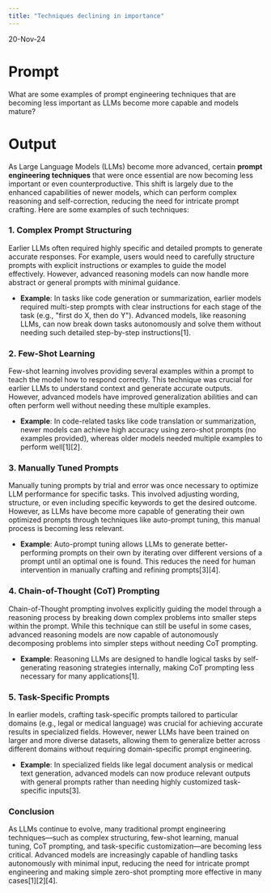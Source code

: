 ```yaml
---
title: "Techniques declining in importance"
---
```


20-Nov-24

# Prompt

What are some examples of prompt engineering techniques that are becoming less important as LLMs become more capable and models mature?

# Output

As Large Language Models (LLMs) become more advanced, certain **prompt engineering techniques** that were once essential are now becoming less important or even counterproductive. This shift is largely due to the enhanced capabilities of newer models, which can perform complex reasoning and self-correction, reducing the need for intricate prompt crafting. Here are some examples of such techniques:

### **1. Complex Prompt Structuring**
Earlier LLMs often required highly specific and detailed prompts to generate accurate responses. For example, users would need to carefully structure prompts with explicit instructions or examples to guide the model effectively. However, advanced reasoning models can now handle more abstract or general prompts with minimal guidance.

- **Example**: In tasks like code generation or summarization, earlier models required multi-step prompts with clear instructions for each stage of the task (e.g., "first do X, then do Y"). Advanced models, like reasoning LLMs, can now break down tasks autonomously and solve them without needing such detailed step-by-step instructions[1].

### **2. Few-Shot Learning**
Few-shot learning involves providing several examples within a prompt to teach the model how to respond correctly. This technique was crucial for earlier LLMs to understand context and generate accurate outputs. However, advanced models have improved generalization abilities and can often perform well without needing these multiple examples.

- **Example**: In code-related tasks like code translation or summarization, newer models can achieve high accuracy using zero-shot prompts (no examples provided), whereas older models needed multiple examples to perform well[1][2].

### **3. Manually Tuned Prompts**
Manually tuning prompts by trial and error was once necessary to optimize LLM performance for specific tasks. This involved adjusting wording, structure, or even including specific keywords to get the desired outcome. However, as LLMs have become more capable of generating their own optimized prompts through techniques like auto-prompt tuning, this manual process is becoming less relevant.

- **Example**: Auto-prompt tuning allows LLMs to generate better-performing prompts on their own by iterating over different versions of a prompt until an optimal one is found. This reduces the need for human intervention in manually crafting and refining prompts[3][4].

### **4. Chain-of-Thought (CoT) Prompting**
Chain-of-Thought prompting involves explicitly guiding the model through a reasoning process by breaking down complex problems into smaller steps within the prompt. While this technique can still be useful in some cases, advanced reasoning models are now capable of autonomously decomposing problems into simpler steps without needing CoT prompting.

- **Example**: Reasoning LLMs are designed to handle logical tasks by self-generating reasoning strategies internally, making CoT prompting less necessary for many applications[1].

### **5. Task-Specific Prompts**
In earlier models, crafting task-specific prompts tailored to particular domains (e.g., legal or medical language) was crucial for achieving accurate results in specialized fields. However, newer LLMs have been trained on larger and more diverse datasets, allowing them to generalize better across different domains without requiring domain-specific prompt engineering.

- **Example**: In specialized fields like legal document analysis or medical text generation, advanced models can now produce relevant outputs with general prompts rather than needing highly customized task-specific inputs[3].

### Conclusion
As LLMs continue to evolve, many traditional prompt engineering techniques—such as complex structuring, few-shot learning, manual tuning, CoT prompting, and task-specific customization—are becoming less critical. Advanced models are increasingly capable of handling tasks autonomously with minimal input, reducing the need for intricate prompt engineering and making simple zero-shot prompting more effective in many cases[1][2][4].
 